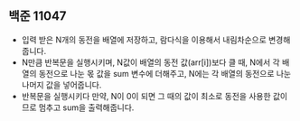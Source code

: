 ## 백준 11047
- 입력 받은 N개의 동전을 배열에 저장하고, 람다식을 이용해서 내림차순으로 변경해줍니다.
- N만큼 반복문을 실행시키며, N값이 배열의 동전 값(arr[i])보다 클 때, N에서 각 배열의 동전으로 나눈 몫 값을 sum 변수에 더해주고, N에는 각 배열의 동전으로 나눈 나머지 값을 넣어줍니다.
- 반복문을 실행시키다 만약, N이 0이 되면 그 때의 값이 최소로 동전을 사용한 값이므로 멈추고 sum을 출력해줍니다.